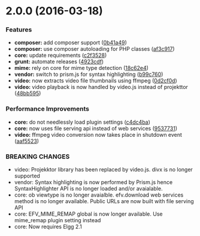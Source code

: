 <a name="2.0.0"></a>
# 2.0.0 (2016-03-18)


### Features

* **composer:** add composer support ([0b41a49](https://github.com/hypeJunction/elgg_file_viewer/commit/0b41a49))
* **composer:** use composer autoloading for PHP classes ([af3c917](https://github.com/hypeJunction/elgg_file_viewer/commit/af3c917))
* **core:** update requirements ([c2f3528](https://github.com/hypeJunction/elgg_file_viewer/commit/c2f3528))
* **grunt:** automate releases ([4923cdf](https://github.com/hypeJunction/elgg_file_viewer/commit/4923cdf))
* **mime:** rely on core for mime type detection ([18c62e4](https://github.com/hypeJunction/elgg_file_viewer/commit/18c62e4))
* **vendor:** switch to prism.js for syntax highlighting ([b99c760](https://github.com/hypeJunction/elgg_file_viewer/commit/b99c760))
* **video:** now extracts video file thumbnails using ffmpeg ([0d2cf0d](https://github.com/hypeJunction/elgg_file_viewer/commit/0d2cf0d))
* **video:** video playback is now handled by video.js instead of projekttor ([48bb595](https://github.com/hypeJunction/elgg_file_viewer/commit/48bb595))

### Performance Improvements

* **core:** do not needlessly load plugin settings ([c4dc4ba](https://github.com/hypeJunction/elgg_file_viewer/commit/c4dc4ba))
* **core:** now uses file serving api instead of web services ([9537731](https://github.com/hypeJunction/elgg_file_viewer/commit/9537731))
* **video:** ffmpeg video conversion now takes place in shutdown event ([aaf5523](https://github.com/hypeJunction/elgg_file_viewer/commit/aaf5523))


### BREAKING CHANGES

* video: Projekktor library has been replaced by video.js. divx is no longer supported
* vendor: Syntax highlighting is now performed by Prism.js hence SyntaxHighlighter API
is no longer loaded and/or avaialable.
* core: ob viewtype is no longer avaialble. efv.download web services method is no
longer available. Public URLs are now built with file serving API
* core: EFV_MIME_REMAP global is now longer available. Use mime_remap plugin setting
instead
* core: Now requires Elgg 2.1



